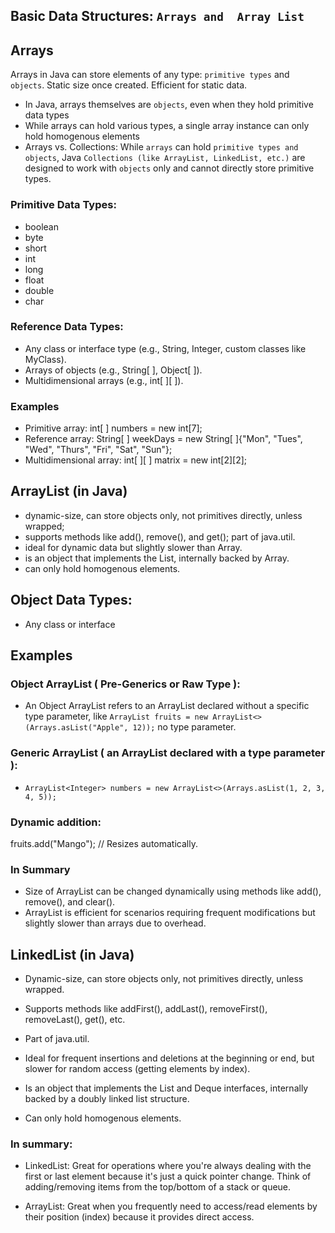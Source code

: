 
## Basic Data Structures: `Arrays and  Array List` 

## Arrays 
Arrays in Java can store elements of any type: 
`primitive types` and `objects`. 
Static size once created. Efficient for static data.

* In Java, arrays themselves are `objects`, even when they hold primitive data types
* While arrays can hold various types, a single array instance can only hold homogenous elements
* Arrays vs. Collections: While `arrays` can hold `primitive types and objects`, 
Java `Collections (like ArrayList, LinkedList, etc.)` 
are designed to work with `objects` only and cannot 
directly store primitive types.

### Primitive Data Types:
* boolean
* byte
* short
* int
* long
* float
* double
* char

### Reference Data Types:
* Any class or interface type (e.g., String, Integer, custom classes like MyClass).
* Arrays of objects (e.g., String[ ], Object[ ]).
* Multidimensional arrays (e.g., int[ ][ ]).

### Examples
* Primitive array: int[ ] numbers = new int[7];
* Reference array: String[ ] weekDays = new String[ ]{"Mon", "Tues", "Wed", "Thurs", "Fri", "Sat", "Sun"};
* Multidimensional array: int[ ][ ] matrix = new int[2][2];

## ArrayList (in Java)
* dynamic-size, can store objects only, not primitives directly, unless wrapped;  
* supports methods like add(), remove(), and get(); 
part of java.util. 
* ideal for dynamic data but slightly slower than Array.
* is an object that implements the List,
  internally backed by Array.
* can only hold homogenous elements.

## Object Data Types:
* Any class or interface

## Examples
### Object ArrayList ( Pre-Generics or Raw Type ): 
* An Object ArrayList refers to an ArrayList declared without a specific type parameter, like 
 `ArrayList fruits = new ArrayList<>(Arrays.asList("Apple", 12));` no type parameter.
### Generic ArrayList ( an ArrayList declared with a type parameter ):
* `ArrayList<Integer> numbers = new ArrayList<>(Arrays.asList(1, 2, 3, 4, 5));`
### Dynamic addition: 
fruits.add("Mango"); // Resizes automatically.
### In Summary
* Size of ArrayList can be changed dynamically using methods like add(), remove(), and clear().
* ArrayList is efficient for scenarios requiring frequent modifications but slightly slower than arrays due to overhead.

## LinkedList (in Java)
* Dynamic-size, can store objects only, not primitives directly, unless wrapped.

* Supports methods like addFirst(), addLast(), removeFirst(), removeLast(), get(), etc.

* Part of java.util.

* Ideal for frequent insertions and deletions at the beginning or end, but slower for random access (getting elements by index).

* Is an object that implements the List and Deque interfaces, internally backed by a doubly linked list structure.

* Can only hold homogenous elements.

### In summary:

* LinkedList: Great for operations where you're always dealing with the first or last element because it's just a quick pointer change. Think of adding/removing items from the top/bottom of a stack or queue.

* ArrayList: Great when you frequently need to access/read elements by their position (index) because it provides direct access.
